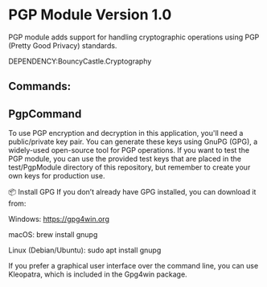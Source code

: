 ﻿# PGP Module Version 1.0
PGP module adds support for handling cryptographic operations using PGP (Pretty Good Privacy) standards.

DEPENDENCY:BouncyCastle.Cryptography

## Commands:
## PgpCommand
To use PGP encryption and decryption in this application, you'll need a public/private key pair. You can generate these keys using GnuPG (GPG), a widely-used open-source tool for PGP operations.
If you want to test the PGP module, you can use the provided test keys that are placed in the test/PgpModule directory of this repository, but remember to create your own keys for production use.

📦 Install GPG
If you don’t already have GPG installed, you can download it from:

Windows: https://gpg4win.org

macOS: brew install gnupg

Linux (Debian/Ubuntu): sudo apt install gnupg

If you prefer a graphical user interface over the command line, you can use Kleopatra, which is included in the Gpg4win package.